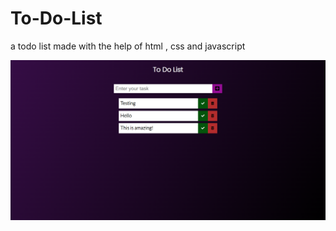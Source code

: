 # To-Do-List

a todo list made with the help of html , css and javascript

![screenshot](Document.png)
